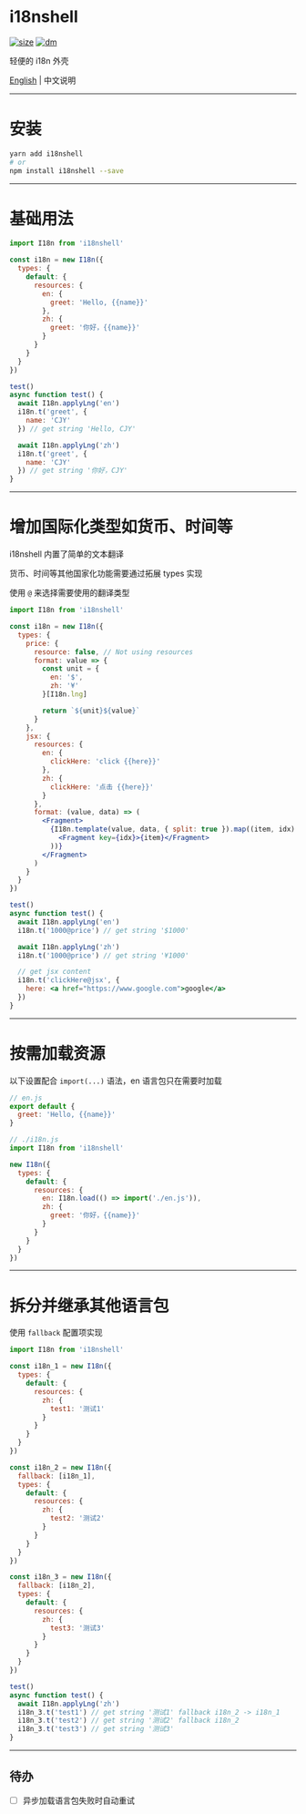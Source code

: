 # i18nshell

[![size](https://img.shields.io/bundlephobia/minzip/i18nshell.svg)](https://github.com/CJY0208/i18nshell)
[![dm](https://img.shields.io/npm/dm/i18nshell.svg)](https://github.com/CJY0208/i18nshell)

轻便的 i18n 外壳

[English](./README.md) | 中文说明

---

# 安装

```bash
yarn add i18nshell
# or
npm install i18nshell --save
```

---

# 基础用法

```js
import I18n from 'i18nshell'

const i18n = new I18n({
  types: {
    default: {
      resources: {
        en: {
          greet: 'Hello, {{name}}'
        },
        zh: {
          greet: '你好，{{name}}'
        }
      }
    }
  }
})

test()
async function test() {
  await I18n.applyLng('en')
  i18n.t('greet', {
    name: 'CJY'
  }) // get string 'Hello, CJY'

  await I18n.applyLng('zh')
  i18n.t('greet', {
    name: 'CJY'
  }) // get string '你好，CJY'
}
```

---

# 增加国际化类型如货币、时间等

i18nshell 内置了简单的文本翻译

货币、时间等其他国家化功能需要通过拓展 types 实现

使用 `@` 来选择需要使用的翻译类型

```jsx
import I18n from 'i18nshell'

const i18n = new I18n({
  types: {
    price: {
      resource: false, // Not using resources
      format: value => {
        const unit = {
          en: '$',
          zh: '¥'
        }[I18n.lng]

        return `${unit}${value}`
      }
    },
    jsx: {
      resources: {
        en: {
          clickHere: 'click {{here}}'
        },
        zh: {
          clickHere: '点击 {{here}}'
        }
      },
      format: (value, data) => (
        <Fragment>
          {I18n.template(value, data, { split: true }).map((item, idx) => (
            <Fragment key={idx}>{item}</Fragment>
          ))}
        </Fragment>
      )
    }
  }
})

test()
async function test() {
  await I18n.applyLng('en')
  i18n.t('1000@price') // get string '$1000'

  await I18n.applyLng('zh')
  i18n.t('1000@price') // get string '¥1000'

  // get jsx content
  i18n.t('clickHere@jsx', {
    here: <a href="https://www.google.com">google</a>
  })
}
```

---

# 按需加载资源

以下设置配合 `import(...)` 语法，en 语言包只在需要时加载

```js
// en.js
export default {
  greet: 'Hello, {{name}}'
}
```

```js
// ./i18n.js
import I18n from 'i18nshell'

new I18n({
  types: {
    default: {
      resources: {
        en: I18n.load(() => import('./en.js')),
        zh: {
          greet: '你好，{{name}}'
        }
      }
    }
  }
})
```

---

# 拆分并继承其他语言包

使用 `fallback` 配置项实现

```js
import I18n from 'i18nshell'

const i18n_1 = new I18n({
  types: {
    default: {
      resources: {
        zh: {
          test1: '测试1'
        }
      }
    }
  }
})

const i18n_2 = new I18n({
  fallback: [i18n_1],
  types: {
    default: {
      resources: {
        zh: {
          test2: '测试2'
        }
      }
    }
  }
})

const i18n_3 = new I18n({
  fallback: [i18n_2],
  types: {
    default: {
      resources: {
        zh: {
          test3: '测试3'
        }
      }
    }
  }
})

test()
async function test() {
  await I18n.applyLng('zh')
  i18n_3.t('test1') // get string '测试1' fallback i18n_2 -> i18n_1
  i18n_3.t('test2') // get string '测试2' fallback i18n_2
  i18n_3.t('test3') // get string '测试3'
}
```

---

## 待办

- [ ] 异步加载语言包失败时自动重试
